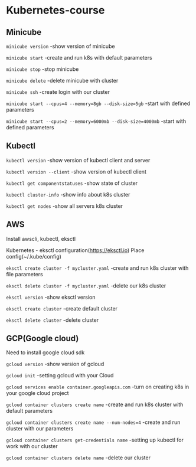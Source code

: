 # Kubernetes-course

## Minicube

`minicube version`   -show version of minicube

`minicube start`     -create and run k8s with default parameters

`minicube stop`      -stop minicube

`minicube delete`    -delete minicube with cluster

`minicube ssh`      -create login with our cluster


`minicube start --cpus=4 --memory=8gb --disk-size=5gb`       -start with defined parameters

`minicube start --cpus=2 --memory=6000mb --disk-size=4000mb` -start with defined parameters

## Kubectl

`kubectl version`              -show version of kubectl client and server

`kubectl version --client`     -show version of kubectl client

`kubectl get componentstatuses` -show state of cluster

`kubectl cluster-info`          -show info about k8s cluster

`kubectl get nodes`             -show  all servers k8s cluster

## AWS

Install awscli, kubectl, eksctl

Kubernetes - eksctl configuration(https://eksctl.io) Place config(~/.kube/config)

`eksctl create cluster -f mycluster.yaml`    -create and run k8s cluster with file parameters

`eksctl delete cluster -f mycluster.yaml`    -delete our k8s cluster

`eksctl version`                             -show eksctl version

`eksctl create cluster`                      -create default cluster

`eksctl delete cluster`                      -delete cluster

## GCP(Google cloud)

Need to install google cloud sdk

`gcloud version`                                   -show version of gcloud

`gcloud init`                                      -setting gcloud with your Cloud

`gcloud services enable container.googleapis.com`  -turn on creating k8s in your google cloud project

`gcloud container clusters create name`            -create and run k8s cluster with default parameters

`gcloud container clusters create name --num-nodes=4` -create and run cluster with our parameters

`gcloud container clusters get-credentials name`     -setting up kubectl for work with our cluster

`gcloud container clusters delete name`              -delete our cluster

